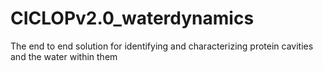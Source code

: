 # CICLOPv2.0_waterdynamics
The end to end solution for identifying and characterizing protein cavities and the water within them 
